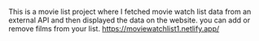 This is a movie list project where I fetched movie watch list data from an external API and then displayed the data on the website. you can add or remove films from your list.                                                  https://moviewatchlist1.netlify.app/      
 
